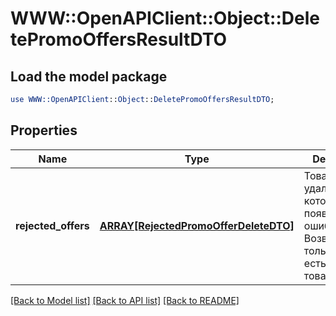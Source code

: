 # WWW::OpenAPIClient::Object::DeletePromoOffersResultDTO

## Load the model package
```perl
use WWW::OpenAPIClient::Object::DeletePromoOffersResultDTO;
```

## Properties
Name | Type | Description | Notes
------------ | ------------- | ------------- | -------------
**rejected_offers** | [**ARRAY[RejectedPromoOfferDeleteDTO]**](RejectedPromoOfferDeleteDTO.md) | Товары, при удалении которых появились ошибки.  Возвращается, только если есть такие товары.  | [optional] 

[[Back to Model list]](../README.md#documentation-for-models) [[Back to API list]](../README.md#documentation-for-api-endpoints) [[Back to README]](../README.md)


